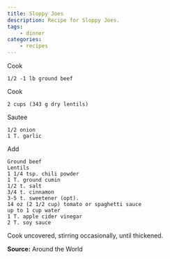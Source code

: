 ```yaml
---
title: Sloppy Joes
description: Recipe for Sloppy Joes.
tags:
    - dinner
categories:
    - recipes
---
```


Cook

```
1/2 -1 lb ground beef
```

Cook

```
2 cups (343 g dry lentils)
```

Sautee

```
1/2 onion
1 T. garlic
```

Add

```
Ground beef
Lentils
1 1/4 tsp. chili powder
1 T. ground cumin
1/2 t. salt
3/4 t. cinnamon
3-5 t. sweetener (opt).
14 oz (2 1/2 cup) tomato or spaghetti sauce
up to 1 cup water
1 T. apple cider vinegar
2 T. soy sauce
```

Cook uncovered, stirring occasionally, until thickened.

**Source:** Around the World